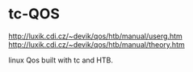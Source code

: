 # tc-QOS
http://luxik.cdi.cz/~devik/qos/htb/manual/userg.htm
http://luxik.cdi.cz/~devik/qos/htb/manual/theory.htm

linux Qos built with tc and HTB.
